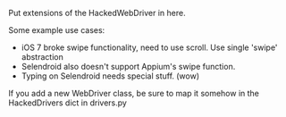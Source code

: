 Put extensions of the HackedWebDriver in here.

Some example use cases:

- iOS 7 broke swipe functionality, need to use scroll. Use single 'swipe' abstraction
- Selendroid also doesn't support Appium's swipe function.
- Typing on Selendroid needs special stuff. (wow)

If you add a new WebDriver class, be sure to map it somehow in the HackedDrivers
dict in drivers.py
